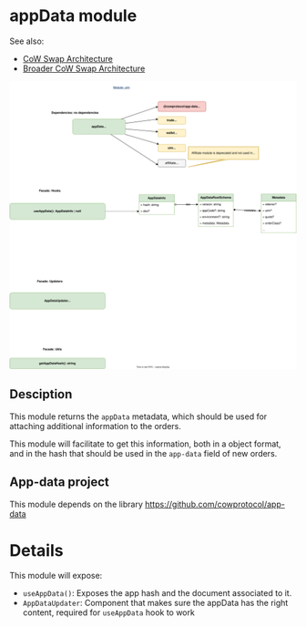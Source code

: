 # appData module

See also:

- [CoW Swap Architecture](../../../docs/architecture-overview.md)
- [Broader CoW Swap Architecture](https://github.com/cowprotocol/cowswap-diagrams)

![appData module](./appData-module.drawio.svg)

## Desciption

This module returns the `appData` metadata, which should be used for attaching additional information to the orders.

This module will facilitate to get this information, both in a object format, and in the hash that should be used in the `app-data` field of new orders.

## App-data project

This module depends on the library https://github.com/cowprotocol/app-data

# Details

This module will expose:

- `useAppData()`: Exposes the app hash and the document associated to it.
- `AppDataUpdater`: Component that makes sure the appData has the right content, required for `useAppData` hook to work
